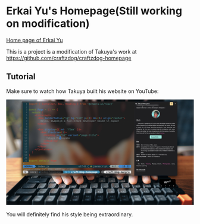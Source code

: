 # Erkai Yu's Homepage(Still working on modification)

[Home page of Erkai Yu](https://silkrow-homepage.vercel.app/)

This is a project is a modification of Takuya's work at https://github.com/craftzdog/craftzdog-homepage

## Tutorial

Make sure to watch how Takuya built his website on YouTube:

[![YouTube thumbnail](./doc/thumb.png)](https://www.youtube.com/watch?v=bSMZgXzC9AA)

You will definitely find his style being extraordinary.